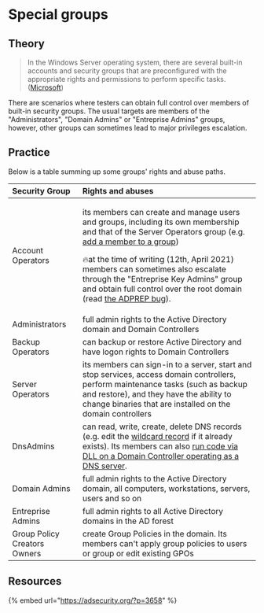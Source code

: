# Special groups

## Theory

> In the Windows Server operating system, there are several built-in accounts and security groups that are preconfigured with the appropriate rights and permissions to perform specific tasks. \([Microsoft](https://docs.microsoft.com/en-us/previous-versions/windows/it-pro/windows-server-2012-R2-and-2012/dn579255%28v=ws.11%29?redirectedfrom=MSDN)\)

There are scenarios where testers can obtain full control over members of built-in security groups. The usual targets are members of the "Administrators", "Domain Admins" or "Entreprise Admins" groups, however, other groups can sometimes lead to major privileges escalation.

## Practice

Below is a table summing up some groups' rights and abuse paths.

<table>
  <thead>
    <tr>
      <th style="text-align:left">Security Group</th>
      <th style="text-align:left">Rights and abuses</th>
    </tr>
  </thead>
  <tbody>
    <tr>
      <td style="text-align:left">Account Operators</td>
      <td style="text-align:left">
        <p>its members can create and manage users and groups, including its own
          membership and that of the Server Operators group (e.g. <a href="abusing-aces/addmember.md">add a member to a group</a>)</p>
        <p></p>
        <p>&#x1F525;at the time of writing (12th, April 2021) members can sometimes
          also escalate through the &quot;Entreprise Key Admins&quot; group and obtain
          full control over the root domain (read <a href="https://secureidentity.se/adprep-bug-in-windows-server-2016/">the ADPREP bug</a>).</p>
      </td>
    </tr>
    <tr>
      <td style="text-align:left">Administrators</td>
      <td style="text-align:left">full admin rights to the Active Directory domain and Domain Controllers</td>
    </tr>
    <tr>
      <td style="text-align:left">Backup Operators</td>
      <td style="text-align:left">can backup or restore Active Directory and have logon rights to Domain
        Controllers</td>
    </tr>
    <tr>
      <td style="text-align:left">Server Operators</td>
      <td style="text-align:left">its members can sign-in to a server, start and stop services, access domain
        controllers, perform maintenance tasks (such as backup and restore), and
        they have the ability to change binaries that are installed on the domain
        controllers</td>
    </tr>
    <tr>
      <td style="text-align:left">DnsAdmins</td>
      <td style="text-align:left">can read, write, create, delete DNS records (e.g. edit the <a href="coerced-authentications/adidns-spoofing.md#manual-record-manipulation">wildcard record</a> if
        it already exists). Its members can also <a href="https://medium.com/@esnesenon/feature-not-bug-dnsadmin-to-dc-compromise-in-one-line-a0f779b8dc83">run code via DLL on a Domain Controller operating as a DNS server</a>.</td>
    </tr>
    <tr>
      <td style="text-align:left">Domain Admins</td>
      <td style="text-align:left">full admin rights to the Active Directory domain, all computers, workstations,
        servers, users and so on</td>
    </tr>
    <tr>
      <td style="text-align:left">Entreprise Admins</td>
      <td style="text-align:left">full admin rights to all Active Directory domains in the AD forest</td>
    </tr>
    <tr>
      <td style="text-align:left">Group Policy Creators Owners</td>
      <td style="text-align:left">create Group Policies in the domain. Its members can&apos;t apply group
        policies to users or group or edit existing GPOs</td>
    </tr>
  </tbody>
</table>

## Resources

{% embed url="https://adsecurity.org/?p=3658" %}

